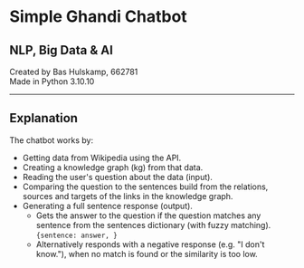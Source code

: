 # Simple Ghandi Chatbot
## NLP, Big Data & AI
Created by Bas Hulskamp, 662781   
Made in Python 3.10.10

<hr>

## Explanation
The chatbot works by:
- Getting data from Wikipedia using the API.
- Creating a knowledge graph (kg) from that data.
- Reading the user's question about the data (input).
- Comparing the question to the sentences build from the relations, sources and targets of the links in the knowledge graph.
- Generating a full sentence response (output).
  - Gets the answer to the question if the question matches any sentence from the sentences dictionary (with fuzzy matching). `{sentence: answer, }`
  - Alternatively responds with a negative response (e.g. "I don't know."), when no match is found or the similarity is too low.